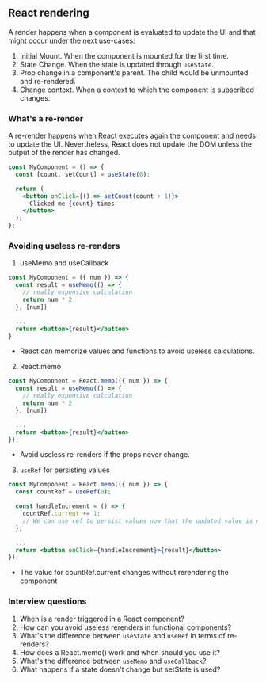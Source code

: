 ## React rendering

A render happens when a component is evaluated to update the UI and that might occur under the next use-cases:

1. Initial Mount. When the component is mounted for the first time.
2. State Change. When the state is updated through `useState`.
3. Prop change in a component's parent. The child would be unmounted and re-rendered.
4. Change context. When a context to which the component is subscribed changes.

### What's a re-render

A re-render happens when React executes again the component and needs to update the UI. Nevertheless, React does not update the DOM unless the output of the render has changed.

```jsx
const MyComponent = () => {
  const [count, setCount] = useState(0);

  return (
    <button onClick={() => setCount(count + 1)}>
      Clicked me {count} times
    </button>
  );
};
```

### Avoiding useless re-renders

1. useMemo and useCallback

```jsx
const MyComponent = ({ num }) => {
  const result = useMemo(() => {
    // really expensive calculation
    return num * 2
  }, [num])

  ...
  return <button>{result}</button>
}
```

- React can memorize values and functions to avoid useless calculations.

2. React.memo

```jsx
const MyComponent = React.memo(({ num }) => {
  const result = useMemo(() => {
    // really expensive calculation
    return num * 2
  }, [num])

  ...
  return <button>{result}</button>
});
```

- Avoid useless re-renders if the props never change.

3. `useRef` for persisting values

```jsx
const MyComponent = React.memo(({ num }) => {
  const countRef = useRef(0);

  const handleIncrement = () => {
    countRef.current += 1;
    // We can use ref to persist values now that the updated value is not used for rendering or updating the UI.
  };

  ...
  return <button onClick={handleIncrement}>{result}</button>
});
```

- The value for countRef.current changes without rerendering the component

### Interview questions

1. When is a render triggered in a React component?
2. How can you avoid useless rerenders in functional components?
3. What's the difference between `useState` and `useRef` in terms of re-renders?
4. How does a React.memo() work and when should you use it?
5. What's the difference between `useMemo` and `useCallback`?
6. What happens if a state doesn't change but setState is used?
